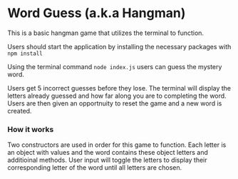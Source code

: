 # Word Guess (a.k.a Hangman)

This is a basic hangman game that utilizes the terminal to function. 

Users should start the application by installing the necessary packages with ``npm install``

Using the terminal command ``node index.js`` users can guess the mystery word. 

Users get 5 incorrect guesses before they lose. The terminal will display the letters already guessed and how far along you are to completing the word. Users are then given an opportnuity to reset the game and a new word is created. 


### How it works

Two constructors are used in order for this game to function. Each letter is an object with values and the word contains these object letters and additioinal methods. User input will toggle the letters to display their corresponding letter of the word until all letters are chosen. 
